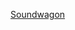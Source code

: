 ---
layout: post
wordpress_id: 960
wordpress_url: http://noesbueno.com/archives/960
date: '2011-01-12 20:00:41 -0600'
date_gmt: '2011-01-13 01:00:41 -0600'
body: |
  <p><a href="http://feeds.coolhunting.com/~r/ch/~3/hTD6JhWCEaA/soundwagon.php">Soundwagon</a></p>
---